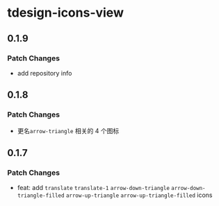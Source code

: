 # tdesign-icons-view

## 0.1.9

### Patch Changes

- add repository info

## 0.1.8

### Patch Changes

- 更名`arrow-triangle` 相关的 4 个图标

## 0.1.7

### Patch Changes

- feat: add `translate` `translate-1` `arrow-down-triangle` `arrow-down-triangle-filled` `arrow-up-triangle` `arrow-up-triangle-filled` icons
